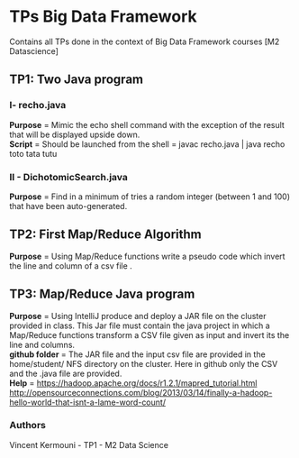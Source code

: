 # TPs Big Data Framework
Contains all TPs done in the context of Big Data Framework courses [M2 Datascience]

## TP1: Two Java program

###   I- recho.java
  
  __Purpose__ = Mimic the echo shell command with the exception of the result that will be displayed upside down.<br />
  __Script__ = Should be launched from the shell = javac recho.java | java recho toto tata tutu

###   II - DichotomicSearch.java
  
  __Purpose__ = Find in a minimum of tries a random integer (between 1 and 100) that have been auto-generated.
  

## TP2: First Map/Reduce Algorithm

__Purpose__ = Using Map/Reduce functions write a pseudo code which invert the line and column of a csv file .<br /> 


## TP3: Map/Reduce Java program

__Purpose__ = Using IntelliJ produce and deploy a JAR file on the cluster provided in class. This Jar file must contain the java project in which a Map/Reduce functions transform a CSV file given as input and invert its the line and columns.<br /> 
__github folder__ = The JAR file and the input csv file are provided in the home/student/ NFS directory on the cluster. Here in github only the CSV and the .java file are provided.<br />
__Help__ = 
https://hadoop.apache.org/docs/r1.2.1/mapred_tutorial.html<br />
http://opensourceconnections.com/blog/2013/03/14/finally-a-hadoop-hello-world-that-isnt-a-lame-word-count/<br />


  
### Authors
Vincent Kermouni - TP1 - M2 Data Science




